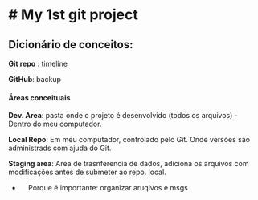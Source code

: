 # # My 1st git project

## Dicionário de conceitos:

**Git repo** : timeline

**GitHub**: backup

#### Áreas conceituais

**Dev. Area**: pasta  onde o projeto é desenvolvido (todos os arquivos) - Dentro do meu computador.

**Local Repo**: Em meu computador, controlado pelo Git. Onde versões são administrads com ajuda do Git.

**Staging area**: Area de trasnferencia de dados, adiciona os arquivos com modificações antes de submeter ao repo. local.

-     Porque é importante: organizar aruqivos e msgs


